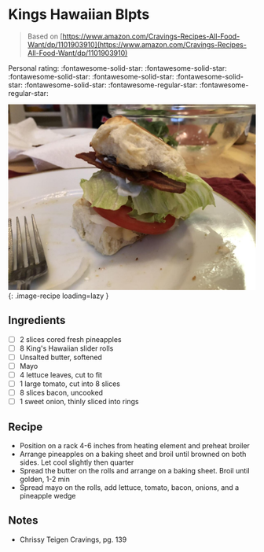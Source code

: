 <!-- Needs Manual Review -->

<!-- Do not modify sections with "AUTO-*". They are updated by make.py -->

# Kings Hawaiian Blpts

> Based on [https://www.amazon.com/Cravings-Recipes-All-Food-Want/dp/1101903910](https://www.amazon.com/Cravings-Recipes-All-Food-Want/dp/1101903910)

<!-- rating=3; (User can specify rating on scale of 1-5) -->
<!-- AUTO-UserRating -->
Personal rating: :fontawesome-solid-star: :fontawesome-solid-star: :fontawesome-solid-star: :fontawesome-solid-star: :fontawesome-solid-star: :fontawesome-solid-star: :fontawesome-regular-star: :fontawesome-regular-star:
<!-- /AUTO-UserRating -->

<!-- name_image=kings_hawaiian_blpts.jpeg; (User can specify image name) -->
<!-- AUTO-Image -->
![kings_hawaiian_blpts.jpeg](./kings_hawaiian_blpts.jpeg){: .image-recipe loading=lazy }
<!-- /AUTO-Image -->

## Ingredients

* [ ] 2 slices cored fresh pineapples
* [ ] 8 King's Hawaiian slider rolls
* [ ] Unsalted butter, softened
* [ ] Mayo
* [ ] 4 lettuce leaves, cut to fit
* [ ] 1 large tomato, cut into 8 slices
* [ ] 8 slices bacon, uncooked
* [ ] 1 sweet onion, thinly sliced into rings

## Recipe

* Position on a rack 4-6 inches from heating element and preheat broiler
* Arrange pineapples on a baking sheet and broil until browned on both sides. Let cool slightly then quarter
* Spread the butter on the rolls and arrange on a baking sheet. Broil until golden, 1-2 min
* Spread mayo on the rolls, add lettuce, tomato, bacon, onions, and a pineapple wedge

## Notes

* Chrissy Teigen Cravings, pg. 139
